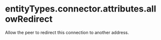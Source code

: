 # entityTypes.connector.attributes.allowRedirect

Allow the peer to redirect this connection to another address.

